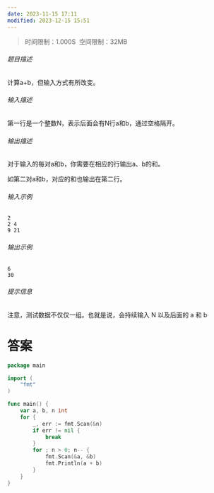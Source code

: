 ```yaml
---
date: 2023-11-15 17:11
modified: 2023-12-15 15:51
---
```


>时间限制：1.000S  空间限制：32MB

###### 题目描述

计算a+b，但输入方式有所改变。

###### 输入描述

第一行是一个整数N，表示后面会有N行a和b，通过空格隔开。

###### 输出描述

对于输入的每对a和b，你需要在相应的行输出a、b的和。

如第二对a和b，对应的和也输出在第二行。

###### 输入示例

```
2
2 4
9 21
```

###### 输出示例

```
6
30
```

###### 提示信息

注意，测试数据不仅仅一组。也就是说，会持续输入 N 以及后面的 a 和 b

# 答案
```go
package main

import (
    "fmt"    
)

func main() {
    var a, b, n int
    for {
        _, err := fmt.Scan(&n)
        if err != nil {
            break
        }
        for ; n > 0; n-- {
            fmt.Scan(&a, &b)
            fmt.Println(a + b)
        }
    }
}
```
